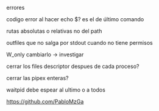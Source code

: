 errores

codigo error al hacer echo $? es el de último comando

rutas absolutas o relativas no del path

outfiles que no salga por stdout cuando no  tiene permisos

W_only cambiarlo -> investigar

cerrar los files descriptor despues de cada proceso?

cerrar las pipex enteras?

waitpid debe espear al ultimo o a todos


https://github.com/PabloMzGa